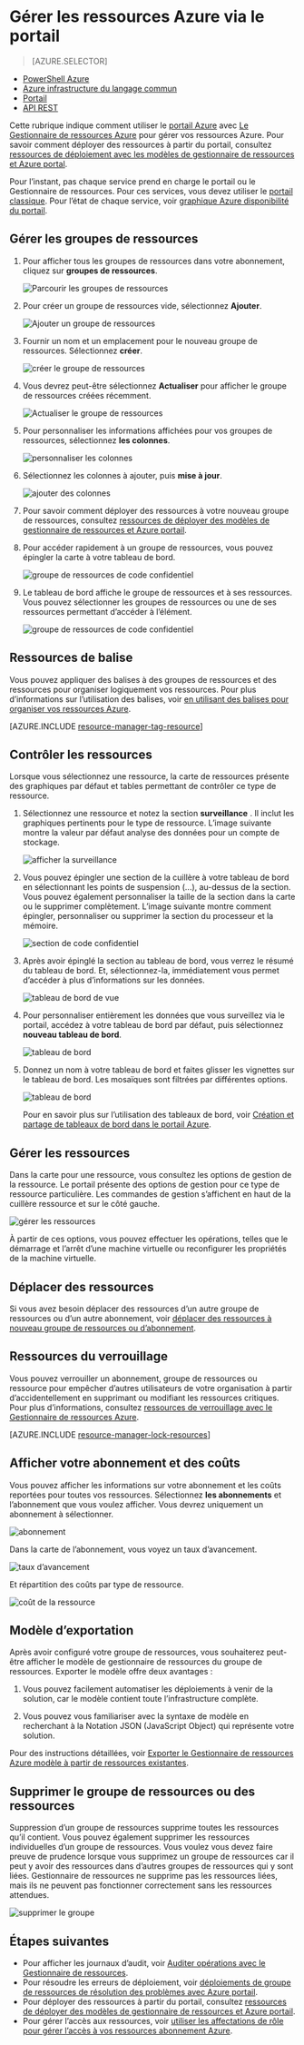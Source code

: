 <properties 
    pageTitle="Permet de gérer les ressources Azure Azure portal | Microsoft Azure" 
    description="Utilisez Azure portail et gérer les ressources Azure pour gérer vos ressources. Montre comment utiliser des tableaux de bord pour surveiller les performances." 
    services="azure-resource-manager,azure-portal" 
    documentationCenter="" 
    authors="tfitzmac" 
    manager="timlt" 
    editor="tysonn"/>

<tags 
    ms.service="azure-resource-manager" 
    ms.workload="multiple" 
    ms.tgt_pltfrm="na" 
    ms.devlang="na" 
    ms.topic="article" 
    ms.date="09/12/2016" 
    ms.author="tomfitz"/>

# <a name="manage-azure-resources-through-portal"></a>Gérer les ressources Azure via le portail

> [AZURE.SELECTOR]
- [PowerShell Azure](../powershell-azure-resource-manager.md)
- [Azure infrastructure du langage commun](../xplat-cli-azure-resource-manager.md)
- [Portail](resource-group-portal.md) 
- [API REST](../resource-manager-rest-api.md)

Cette rubrique indique comment utiliser le [portail Azure](https://portal.azure.com) avec [Le Gestionnaire de ressources Azure](../azure-resource-manager/resource-group-overview.md) pour gérer vos ressources Azure. Pour savoir comment déployer des ressources à partir du portail, consultez [ressources de déploiement avec les modèles de gestionnaire de ressources et Azure portal](../resource-group-template-deploy-portal.md).

Pour l’instant, pas chaque service prend en charge le portail ou le Gestionnaire de ressources. Pour ces services, vous devez utiliser le [portail classique](https://manage.windowsazure.com). Pour l’état de chaque service, voir [graphique Azure disponibilité du portail](https://azure.microsoft.com/features/azure-portal/availability/).

## <a name="manage-resource-groups"></a>Gérer les groupes de ressources

1. Pour afficher tous les groupes de ressources dans votre abonnement, cliquez sur **groupes de ressources**.

    ![Parcourir les groupes de ressources](./media/resource-group-portal/browse-groups.png)

1. Pour créer un groupe de ressources vide, sélectionnez **Ajouter**.

    ![Ajouter un groupe de ressources](./media/resource-group-portal/add-resource-group.png)

1. Fournir un nom et un emplacement pour le nouveau groupe de ressources. Sélectionnez **créer**.

    ![créer le groupe de ressources](./media/resource-group-portal/create-empty-group.png)

1. Vous devrez peut-être sélectionnez **Actualiser** pour afficher le groupe de ressources créées récemment.

    ![Actualiser le groupe de ressources](./media/resource-group-portal/refresh-resource-groups.png)

1. Pour personnaliser les informations affichées pour vos groupes de ressources, sélectionnez **les colonnes**.

    ![personnaliser les colonnes](./media/resource-group-portal/select-columns.png)

1. Sélectionnez les colonnes à ajouter, puis **mise à jour**.

    ![ajouter des colonnes](./media/resource-group-portal/add-columns.png)

1. Pour savoir comment déployer des ressources à votre nouveau groupe de ressources, consultez [ressources de déployer des modèles de gestionnaire de ressources et Azure portail](../resource-group-template-deploy-portal.md).

1. Pour accéder rapidement à un groupe de ressources, vous pouvez épingler la carte à votre tableau de bord.

    ![groupe de ressources de code confidentiel](./media/resource-group-portal/pin-group.png)

1. Le tableau de bord affiche le groupe de ressources et à ses ressources. Vous pouvez sélectionner les groupes de ressources ou une de ses ressources permettant d’accéder à l’élément.

    ![groupe de ressources de code confidentiel](./media/resource-group-portal/show-resource-group-dashboard.png)

## <a name="tag-resources"></a>Ressources de balise

Vous pouvez appliquer des balises à des groupes de ressources et des ressources pour organiser logiquement vos ressources. Pour plus d’informations sur l’utilisation des balises, voir [en utilisant des balises pour organiser vos ressources Azure](../resource-group-using-tags.md).

[AZURE.INCLUDE [resource-manager-tag-resource](../../includes/resource-manager-tag-resources.md)]

## <a name="monitor-resources"></a>Contrôler les ressources

Lorsque vous sélectionnez une ressource, la carte de ressources présente des graphiques par défaut et tables permettant de contrôler ce type de ressource.

1. Sélectionnez une ressource et notez la section **surveillance** . Il inclut les graphiques pertinents pour le type de ressource. L’image suivante montre la valeur par défaut analyse des données pour un compte de stockage.

    ![afficher la surveillance](./media/resource-group-portal/show-monitoring.png)

1. Vous pouvez épingler une section de la cuillère à votre tableau de bord en sélectionnant les points de suspension (...), au-dessus de la section. Vous pouvez également personnaliser la taille de la section dans la carte ou le supprimer complètement. L’image suivante montre comment épingler, personnaliser ou supprimer la section du processeur et la mémoire.

    ![section de code confidentiel](./media/resource-group-portal/pin-cpu-section.png)

1. Après avoir épinglé la section au tableau de bord, vous verrez le résumé du tableau de bord. Et, sélectionnez-la, immédiatement vous permet d’accéder à plus d’informations sur les données.

    ![tableau de bord de vue](./media/resource-group-portal/view-startboard.png)

1. Pour personnaliser entièrement les données que vous surveillez via le portail, accédez à votre tableau de bord par défaut, puis sélectionnez **nouveau tableau de bord**.

    ![tableau de bord](./media/resource-group-portal/dashboard.png)

1. Donnez un nom à votre tableau de bord et faites glisser les vignettes sur le tableau de bord. Les mosaïques sont filtrées par différentes options.

    ![tableau de bord](./media/resource-group-portal/create-dashboard.png)

     Pour en savoir plus sur l’utilisation des tableaux de bord, voir [Création et partage de tableaux de bord dans le portail Azure](azure-portal-dashboards.md).

## <a name="manage-resources"></a>Gérer les ressources

Dans la carte pour une ressource, vous consultez les options de gestion de la ressource. Le portail présente des options de gestion pour ce type de ressource particulière. Les commandes de gestion s’affichent en haut de la cuillère ressource et sur le côté gauche.

![gérer les ressources](./media/resource-group-portal/manage-resources.png)

À partir de ces options, vous pouvez effectuer les opérations, telles que le démarrage et l’arrêt d’une machine virtuelle ou reconfigurer les propriétés de la machine virtuelle.

## <a name="move-resources"></a>Déplacer des ressources

Si vous avez besoin déplacer des ressources d’un autre groupe de ressources ou d’un autre abonnement, voir [déplacer des ressources à nouveau groupe de ressources ou d’abonnement](../resource-group-move-resources.md).

## <a name="lock-resources"></a>Ressources du verrouillage

Vous pouvez verrouiller un abonnement, groupe de ressources ou ressource pour empêcher d’autres utilisateurs de votre organisation à partir d’accidentellement en supprimant ou modifiant les ressources critiques. Pour plus d’informations, consultez [ressources de verrouillage avec le Gestionnaire de ressources Azure](../resource-group-lock-resources.md).

[AZURE.INCLUDE [resource-manager-lock-resources](../../includes/resource-manager-lock-resources.md)]

## <a name="view-your-subscription-and-costs"></a>Afficher votre abonnement et des coûts

Vous pouvez afficher les informations sur votre abonnement et les coûts reportées pour toutes vos ressources. Sélectionnez **les abonnements** et l’abonnement que vous voulez afficher. Vous devrez uniquement un abonnement à sélectionner.

![abonnement](./media/resource-group-portal/select-subscription.png)

Dans la carte de l’abonnement, vous voyez un taux d’avancement.

![taux d’avancement](./media/resource-group-portal/burn-rate.png)

Et répartition des coûts par type de ressource.

![coût de la ressource](./media/resource-group-portal/cost-by-resource.png)

## <a name="export-template"></a>Modèle d’exportation

Après avoir configuré votre groupe de ressources, vous souhaiterez peut-être afficher le modèle de gestionnaire de ressources du groupe de ressources. Exporter le modèle offre deux avantages :

1. Vous pouvez facilement automatiser les déploiements à venir de la solution, car le modèle contient toute l’infrastructure complète.

2. Vous pouvez vous familiariser avec la syntaxe de modèle en recherchant à la Notation JSON (JavaScript Object) qui représente votre solution.

Pour des instructions détaillées, voir [Exporter le Gestionnaire de ressources Azure modèle à partir de ressources existantes](../resource-manager-export-template.md).

## <a name="delete-resource-group-or-resources"></a>Supprimer le groupe de ressources ou des ressources

Suppression d’un groupe de ressources supprime toutes les ressources qu’il contient. Vous pouvez également supprimer les ressources individuelles d’un groupe de ressources. Vous voulez vous devez faire preuve de prudence lorsque vous supprimez un groupe de ressources car il peut y avoir des ressources dans d’autres groupes de ressources qui y sont liées. Gestionnaire de ressources ne supprime pas les ressources liées, mais ils ne peuvent pas fonctionner correctement sans les ressources attendues.

![supprimer le groupe](./media/resource-group-portal/delete-group.png)

## <a name="next-steps"></a>Étapes suivantes

- Pour afficher les journaux d’audit, voir [Auditer opérations avec le Gestionnaire de ressources](../resource-group-audit.md).
- Pour résoudre les erreurs de déploiement, voir [déploiements de groupe de ressources de résolution des problèmes avec Azure portail](../resource-manager-troubleshoot-deployments-portal.md).
- Pour déployer des ressources à partir du portail, consultez [ressources de déployer des modèles de gestionnaire de ressources et Azure portail](../resource-group-template-deploy-portal.md).
- Pour gérer l’accès aux ressources, voir [utiliser les affectations de rôle pour gérer l’accès à vos ressources abonnement Azure](../active-directory/role-based-access-control-configure.md).






